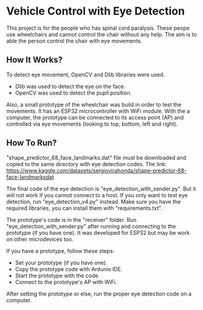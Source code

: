 # Vehicle Control with Eye Detection

This project is for the people who has spinal cord paralysis. These peope use wheelchairs and cannot control the chair without any help. The aim is to able the person control the chair with eye movements.

## How It Works?

To detect eye movement, OpenCV and Dlib libraries were used.
- Dlib was used to detect the eye on the face.
- OpenCV was used to detect the pupil position.

Also, a small prototype of the wheelchair was build in order to test the movements. It has an ESP32 microcontroller with WiFi module. With the a computer, the prototype can be connected to its access point (AP) and controlled via eye movements (looking to top, bottom, left and right).

## How To Run?

"shape_predictor_68_face_landmarks.dat" file must be downloaded and copied to the same directory with eye detection codes. The link: https://www.kaggle.com/datasets/sergiovirahonda/shape-predictor-68-face-landmarksdat

The final code of the eye detection is "eye_detection_with_sender.py". But it will not work if you cannot connect to a host. If you only want to test eye detection, run "eye_detection_v4.py" instead. Make sure you have the required libraries, you can install them with "requirements.txt".

The prototype's code is in the "receiver" folder. Run "eye_detection_with_sender.py" after running and connecting to the prototype (if you have one). It was developed for ESP32 but may be work on other microdevices too.

If you have a prototype, follow these steps:
- Set your prototype (if you have one).
- Copy the prototype code with Ardunio IDE.
- Start the prototype with the code.
- Connect to the prototype's AP with WiFi.

After setting the prototype or else, run the proper eye detection code on a computer.
